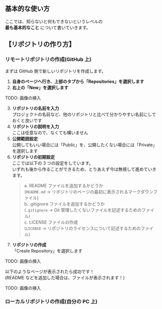 ## 基本的な使い方

ここでは、知らないと何もできないというレベルの  
**最も基本的なこと** について書いていきます。

## 【リポジトリの作り方】

### リモートリポジトリの作成(GitHub 上)

まずは GitHub 側で新しいリポジトリを作成します。

1. **自身のページへ行き、上部のタブから「Repositories」を選択します**
2. **右上の「New」を選択します**

TODO: 画像の挿入

3. **リポジトリの名前を入力**  
   プロジェクトの名前など、他のリポジトリと比べて分かりやすい名前にしておくと良いです
4. **リポジトリの説明を入力**  
   ここは任意なので、なくても構いません
5. **公開範囲設定**  
   公開してもいい場合には「Public」を、公開したくない場合には「Private」を選択します
6. **リポジトリの初期設定**  
   ここでは以下の 3 つの設定をしています。  
   いずれも後から作ることができるため、とりあえず今は無視して進めていきます。
   > a. README ファイルを追加するかどうか  
   >  (`README.md` → リポジトリのページの最初に表示されるマークダウンファイル)  
   >  b. .gitignore ファイルを追加するかどうか  
   >  (`.gitignore` → Git 管理したくないファイルを記述するためのファイル)  
   >  c. LICENSE ファイルの作成  
   >  (`LICENSE` → リポジトリのライセンスについて記述するためのファイル)
7. **リポジトリの作成**  
   「Create Repository」を選択します

TODO: 画像の挿入

以下のようなページが表示されたら成功です！  
(README などを追加した場合は、ファイルが表示されます！)

TODO: 画像の挿入

### ローカルリポジトリの作成(自分の PC 上)
